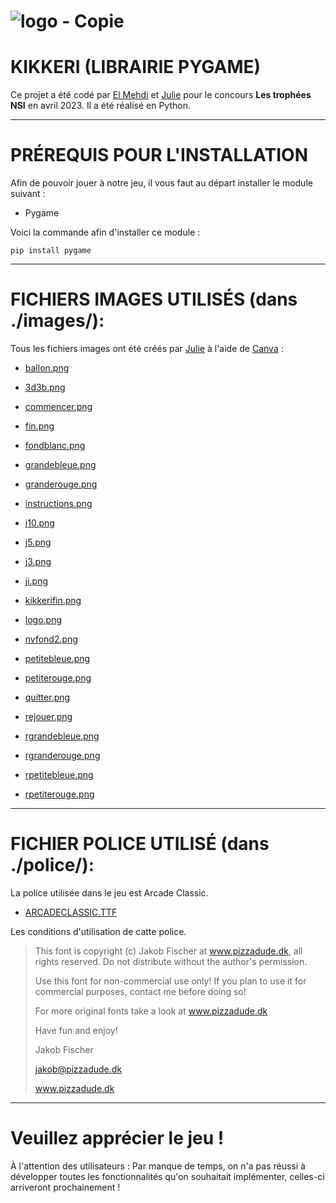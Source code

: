 # ![logo - Copie](https://user-images.githubusercontent.com/116278302/234995210-e53920e1-d81d-40ee-9f60-fc94893dd1ff.png)
# KIKKERI (LIBRAIRIE PYGAME)  


Ce projet a été codé par [El Mehdi](https://github.com/Bianchey "Le profil d'El Mehdi") et [Julie](https://github.com/julies01 "Le profil de Julie") pour le concours **Les trophées NSI** en avril 2023. Il a été réalisé en Python.
___
# PRÉREQUIS POUR L'INSTALLATION 

Afin de pouvoir jouer à notre jeu, il vous faut au départ installer le module suivant :  

* Pygame  

Voici la commande afin d'installer ce module : 

    pip install pygame

___
# FICHIERS IMAGES UTILISÉS (dans ./images/):
Tous les fichiers images ont été créés par [Julie](https://github.com/julies01 " Le profil de Julie") à l'aide de [Canva](https://www.canva.com/ "Canva") :  

* [ballon.png](https://github.com/julies01/kikkeri/blob/sources/images/3d3b.png)  
* [3d3b.png](https://github.com/julies01/kikkeri/blob/sources/images/ballon.png)  
* [commencer.png](https://github.com/julies01/kikkeri/blob/sources/images/commencer.png)  

* [fin.png](https://github.com/julies01/kikkeri/blob/sources/images/fin.png)  

* [fondblanc.png](https://github.com/julies01/kikkeri/blob/sources/images/fondblanc.png)  

* [grandebleue.png](https://github.com/julies01/kikkeri/blob/sources/images/grandebleue.png)  

* [granderouge.png](https://github.com/julies01/kikkeri/blob/sources/images/granderouge.png)  

* [instructions.png](https://github.com/julies01/kikkeri/blob/sources/images/instructions.png)  

* [j10.png](https://github.com/julies01/kikkeri/blob/sources/images/j10.png)  

* [j5.png](https://github.com/julies01/kikkeri/blob/sources/images/j5.png)  

* [j3.png](https://github.com/julies01/kikkeri/blob/sources/images/j3.png)  

* [ji.png](https://github.com/julies01/kikkeri/blob/sources/images/ji.png)  

* [kikkerifin.png](https://github.com/julies01/kikkeri/blob/sources/images/kikkerifin.png)  

* [logo.png](https://github.com/julies01/kikkeri/blob/sources/images/logo.png)  

* [nvfond2.png](https://github.com/julies01/kikkeri/blob/sources/images/nvfond2.png)  

* [petitebleue.png](https://github.com/julies01/kikkeri/blob/sources/images/petitebleue.png)  

* [petiterouge.png](https://github.com/julies01/kikkeri/blob/sources/images/petiterouge.png)  

* [quitter.png](https://github.com/julies01/kikkeri/blob/sources/images/quitter.png)  

* [rejouer.png](https://github.com/julies01/kikkeri/blob/sources/images/rejouer.png)  

* [rgrandebleue.png](https://github.com/julies01/kikkeri/blob/sources/images/rgrandebleue.png)  

* [rgranderouge.png](https://github.com/julies01/kikkeri/blob/sources/images/rgranderouge.png)  

* [rpetitebleue.png](https://github.com/julies01/kikkeri/blob/sources/images/rpetitebleue.png)  

* [rpetiterouge.png](https://github.com/julies01/kikkeri/blob/sources/images/rpetiterouge.png)
___
# FICHIER POLICE UTILISÉ (dans ./police/):

La police utilisée dans le jeu est Arcade Classic. 

* [ARCADECLASSIC.TTF](https://github.com/julies01/kikkeri/blob/sources/police/ARCADECLASSIC.TTF)  

Les conditions d'utilisation de catte police.

> This font is copyright (c) Jakob Fischer at www.pizzadude.dk,  all rights reserved. Do not distribute without the author's permission.
>
> Use this font for non-commercial use only! If you plan to use it for commercial purposes, contact me before doing so!
>
> For more original fonts take a look at www.pizzadude.dk
>
> Have fun and enjoy!
>
> Jakob Fischer
>
> jakob@pizzadude.dk
>
> www.pizzadude.dk

___  

# Veuillez apprécier le jeu !   

À l'attention des utilisateurs : Par manque de temps, on n'a pas réussi à développer toutes les fonctionnalités qu'on souhaitait implémenter, celles-ci arriveront prochainement !
